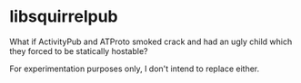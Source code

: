 
# libsquirrelpub

What if ActivityPub and ATProto smoked crack and had an ugly child which they forced to be statically hostable? 

For experimentation purposes only, I don't intend to replace either.

